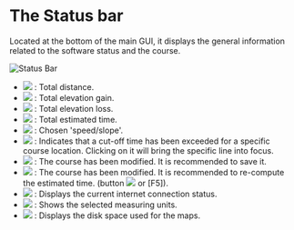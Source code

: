 # The Status bar

Located at the bottom of the main GUI, it displays the general information related to the software status and the course.

![Status Bar](./images/Statusbar/CG40_Statusbar.png)

* ![](./images/Statusbar/CG40_Statusbar_Dist.png) : Total distance.
* ![](./images/Statusbar/CG40_Statusbar_Ascend.png) : Total elevation gain.
* ![](./images/Statusbar/CG40_Statusbar_Descend.png) : Total elevation loss.
* ![](./images/Statusbar/CG40_Statusbar_Time.png) : Total estimated time.
* ![](./images/Statusbar/CG40_Statusbar_Curve.png) : Chosen 'speed/slope'.
* ![](./images/Statusbar/CG40_Statusbar_Timelimit.png) : Indicates that a cut-off time has been exceeded for a specific course location. Clicking on it will bring the specific line into focus.
* ![](./images/Statusbar/CG40_Statusbar_Modified.png) : The course has been modified. It is recommended to save it.
* ![](./images/Statusbar/CG40_Statusbar_Calc.png) : The course has been modified. It is recommended to re-compute the estimated time. (button ![](./images/Toolbar/refresh_data.png) or [F5]).
* ![](./images/Statusbar/CG40_Statusbar_Online.png) : Displays the current internet connection status.
* ![](./images/Statusbar/CG40_Statusbar_Unit.png) : Shows the selected measuring units.
* ![](./images/Statusbar/CG40_Statusbar_Map_Size.png) : Displays the disk space used for the maps.
